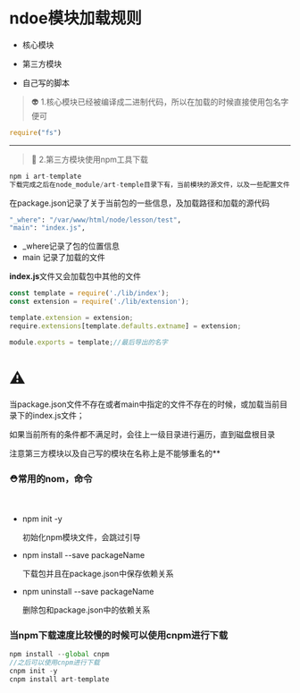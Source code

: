 # ndoe模块加载规则

+ 核心模块

+ 第三方模块

+ 自己写的脚本

  

> :alien: 1.核心模块已经被编译成二进制代码，所以在加载的时候直接使用包名字便可

```javascript
require("fs")
```

***

> :dog: 2.第三方模块使用npm工具下载

```javascript
npm i art-template
下载完成之后在node_module/art-temple目录下有，当前模块的源文件，以及一些配置文件
```

在package.json记录了关于当前包的一些信息，及加载路径和加载的源代码

```bash
"_where": "/var/www/html/node/lesson/test",
"main": "index.js",
```

 + _where记录了包的位置信息
 + main 记录了加载的文件

**index.js**文件又会加载包中其他的文件

```javascript
const template = require('./lib/index');
const extension = require('./lib/extension');

template.extension = extension;
require.extensions[template.defaults.extname] = extension;

module.exports = template;//最后导出的名字
```



# :warning:

当package.json文件不存在或者main中指定的文件不存在的时候，或加载当前目录下的index.js文件；

如果当前所有的条件都不满足时，会往上一级目录进行遍历，直到磁盘根目录



注意第三方模块以及自己写的模块在名称上是不能够重名的**



### :rescue_worker_helmet:常用的nom，命令

​	

 + npm init -y

   初始化npm模块文件，会跳过引导

   

+ npm install --save packageName

   下载包并且在package.json中保存依赖关系

+ npm uninstall --save packageName

   删除包和package.json中的依赖关系

### 当npm下载速度比较慢的时候可以使用cnpm进行下载

```javascript
npm install --global cnpm 
//之后可以使用cnpm进行下载
cnpm init -y 
cnpm install art-template 

```

